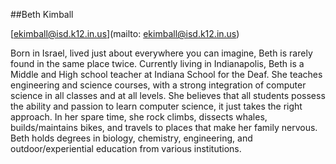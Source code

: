 ##Beth Kimball

[ekimball@isd.k12.in.us](mailto: ekimball@isd.k12.in.us)

Born in Israel, lived just about everywhere you can imagine, Beth is rarely found in the same place twice.  Currently living in Indianapolis, Beth is a Middle and High school teacher at Indiana School for the Deaf.  She teaches engineering and science courses, with a strong integration of computer science in all classes and at all levels. She believes that all students possess the ability and passion to learn computer science, it just takes the right approach. In her spare time, she rock climbs, dissects whales, builds/maintains bikes, and travels to places that make her family nervous.  Beth  holds degrees in biology, chemistry, engineering, and outdoor/experiential education from various institutions.
